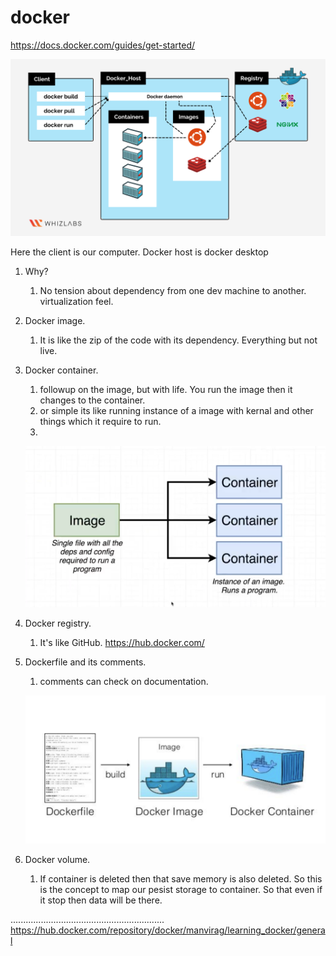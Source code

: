 # docker

https://docs.docker.com/guides/get-started/

![alt text](./images/arch.png)

Here the client is our computer. Docker host is docker desktop

1. Why?
    1. No tension about dependency from one dev machine to another.  virtualization feel.
2. Docker image.
    1. It is like the zip of the code with its dependency. Everything but not live.
3. Docker container.
    1. followup on the image, but with life. You run the image then it changes to the container.
    2. or simple its like running instance of a image with kernal and other things which it require to run.
    3.

   ![alt text](./images/contianer.png)

4. Docker registry.
    1. It's like GitHub. https://hub.docker.com/
5. Dockerfile and its comments.
    1. comments can check on documentation.

   ![alt text](./images/Untitled%20(3).png)

6. Docker volume.
    1. If container is deleted then that save memory is also deleted. So this is the concept  to map our pesist storage to container. So that even if it stop then data will be there.


.............................................................
https://hub.docker.com/repository/docker/manvirag/learning_docker/general